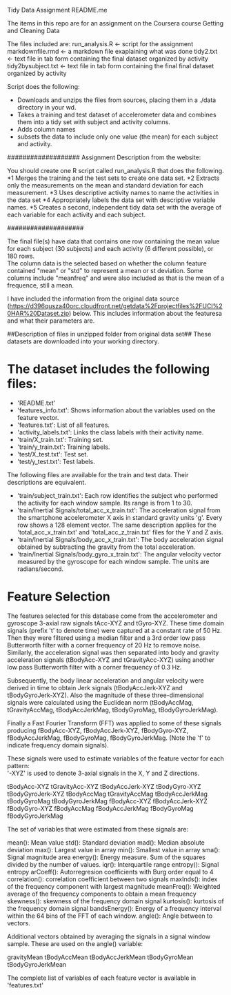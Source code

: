 Tidy Data Assignment README.me

The items in this repo are for an assignment on the Coursera course Getting and Cleaning Data

The files included are: 
run_analysis.R <- script for the assignment
markdownfile.rmd <- a markdown file exaplaining what was done
tidy2.txt <- text file in tab form containing the final dataset organized by activity
tidy2bysubject.txt <- text file in tab form containing the final final dataset organized by activity 

Script does the following:  
* Downloads and unzips the files from sources, placing them in a ./data directory in your wd.
* Takes a training and test dataset of accelerometer data and combines them into a tidy set with subject and activity columns.  
* Adds column names
* subsets the data to include only one value (the mean) for each subject and activity.  

###################
Assignment Description from the website:

You should create one R script called run_analysis.R that does the following. 
*1 Merges the training and the test sets to create one data set.
*2 Extracts only the measurements on the mean and standard deviation for each measurement. 
*3 Uses descriptive activity names to name the activities in the data set
*4 Appropriately labels the data set with descriptive variable names. 
*5 Creates a second, independent tidy data set with the average of each variable for each activity and each subject. 


####################

The final file(s) have data that contains one row containing the mean value for each subject (30 subjects) and each activity (6 different possible), or 180 rows.  
The column data is the selected based on whether the column feature contained "mean" or "std" to represent a mean or st deviation.  Some columns include "meanfreq" and were also included as that is the mean of a frequence, still a mean.  

I have included the information from the original data source (https://d396qusza40orc.cloudfront.net/getdata%2Fprojectfiles%2FUCI%20HAR%20Dataset.zip) below.  This includes information about the featuresa and what their parameters are.

##Description of files in unzipped folder from original data set##
These datasets are downloaded into your working directory.

The dataset includes the following files:
=========================================

- 'README.txt'
- 'features_info.txt': Shows information about the variables used on the feature vector.
- 'features.txt': List of all features.
- 'activity_labels.txt': Links the class labels with their activity name.
- 'train/X_train.txt': Training set.
- 'train/y_train.txt': Training labels.
- 'test/X_test.txt': Test set.
- 'test/y_test.txt': Test labels.

The following files are available for the train and test data. Their descriptions are equivalent. 

- 'train/subject_train.txt': Each row identifies the subject who performed the activity for each window sample. Its range is from 1 to 30. 
- 'train/Inertial Signals/total_acc_x_train.txt': The acceleration signal from the smartphone accelerometer X axis in standard gravity units 'g'. Every row shows a 128 element vector. The same description applies for the 'total_acc_x_train.txt' and 'total_acc_z_train.txt' files for the Y and Z axis. 
- 'train/Inertial Signals/body_acc_x_train.txt': The body acceleration signal obtained by subtracting the gravity from the total acceleration. 
- 'train/Inertial Signals/body_gyro_x_train.txt': The angular velocity vector measured by the gyroscope for each window sample. The units are radians/second. 


Feature Selection 
=================

The features selected for this database come from the accelerometer and gyroscope 3-axial raw signals tAcc-XYZ and tGyro-XYZ. These time domain signals (prefix 't' to denote time) were captured at a constant rate of 50 Hz. Then they were filtered using a median filter and a 3rd order low pass Butterworth filter with a corner frequency of 20 Hz to remove noise. Similarly, the acceleration signal was then separated into body and gravity acceleration signals (tBodyAcc-XYZ and tGravityAcc-XYZ) using another low pass Butterworth filter with a corner frequency of 0.3 Hz. 

Subsequently, the body linear acceleration and angular velocity were derived in time to obtain Jerk signals (tBodyAccJerk-XYZ and tBodyGyroJerk-XYZ). Also the magnitude of these three-dimensional signals were calculated using the Euclidean norm (tBodyAccMag, tGravityAccMag, tBodyAccJerkMag, tBodyGyroMag, tBodyGyroJerkMag). 

Finally a Fast Fourier Transform (FFT) was applied to some of these signals producing fBodyAcc-XYZ, fBodyAccJerk-XYZ, fBodyGyro-XYZ, fBodyAccJerkMag, fBodyGyroMag, fBodyGyroJerkMag. (Note the 'f' to indicate frequency domain signals). 

These signals were used to estimate variables of the feature vector for each pattern:  
'-XYZ' is used to denote 3-axial signals in the X, Y and Z directions.

tBodyAcc-XYZ
tGravityAcc-XYZ
tBodyAccJerk-XYZ
tBodyGyro-XYZ
tBodyGyroJerk-XYZ
tBodyAccMag
tGravityAccMag
tBodyAccJerkMag
tBodyGyroMag
tBodyGyroJerkMag
fBodyAcc-XYZ
fBodyAccJerk-XYZ
fBodyGyro-XYZ
fBodyAccMag
fBodyAccJerkMag
fBodyGyroMag
fBodyGyroJerkMag

The set of variables that were estimated from these signals are: 

mean(): Mean value
std(): Standard deviation
mad(): Median absolute deviation 
max(): Largest value in array
min(): Smallest value in array
sma(): Signal magnitude area
energy(): Energy measure. Sum of the squares divided by the number of values. 
iqr(): Interquartile range 
entropy(): Signal entropy
arCoeff(): Autorregresion coefficients with Burg order equal to 4
correlation(): correlation coefficient between two signals
maxInds(): index of the frequency component with largest magnitude
meanFreq(): Weighted average of the frequency components to obtain a mean frequency
skewness(): skewness of the frequency domain signal 
kurtosis(): kurtosis of the frequency domain signal 
bandsEnergy(): Energy of a frequency interval within the 64 bins of the FFT of each window.
angle(): Angle between to vectors.

Additional vectors obtained by averaging the signals in a signal window sample. These are used on the angle() variable:

gravityMean
tBodyAccMean
tBodyAccJerkMean
tBodyGyroMean
tBodyGyroJerkMean

The complete list of variables of each feature vector is available in 'features.txt'





